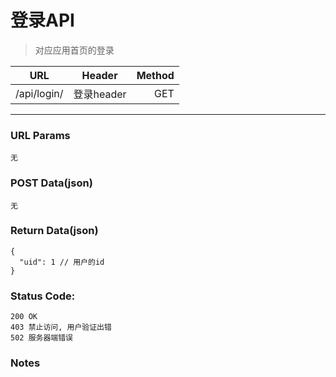 # 登录API

> 对应应用首页的登录

| URL | Header |  Method |
| ------------- |:-------------:| -----:|
| /api/login/ | 登录header | GET |

<hr/>

### URL Params

    无

### POST Data(json)

    无

### Return Data(json)

    {
      "uid": 1 // 用户的id
    }


### Status Code:

    200 OK
    403 禁止访问, 用户验证出错
    502 服务器端错误

### Notes

